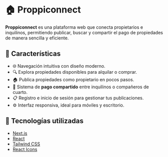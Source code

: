 # 🏠 Proppiconnect

**Proppiconnect** es una plataforma web que conecta propietarios e inquilinos, permitiendo publicar, buscar y compartir el pago de propiedades de manera sencilla y eficiente.

## 🚀 Características

- 🌐 Navegación intuitiva con diseño moderno.
- 🔍 Explora propiedades disponibles para alquilar o comprar.
- 🏠 Publica propiedades como propietario en pocos pasos.
- 🤝 Sistema de **pago compartido** entre inquilinos o compañeros de cuarto.
- 📋 Registro e inicio de sesión para gestionar tus publicaciones.
- ⚙️ Interfaz responsiva, ideal para móviles y escritorio.


## 🧱 Tecnologías utilizadas

- [Next.js](https://nextjs.org/)
- [React](https://reactjs.org/)
- [Tailwind CSS](https://tailwindcss.com/)
- [React Icons](https://react-icons.github.io/react-icons/)


